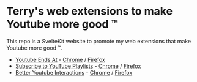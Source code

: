 # Terry's web extensions to make Youtube more good ™

This repo is a SvelteKit website to promote my web extensions that make Youtube more good ™.

- [Youtube Ends At](https://github.com/terrygonguet/youtube-ends-at) - [Chrome](https://chrome.google.com/webstore/detail/youtube-ends-at/oahgfgokmkpgkbfnedkbbmnogjmfpljd?hl=en&authuser=0) / [Firefox](https://addons.mozilla.org/en-US/firefox/addon/youtube-ends-at/)
- [Subscribe to YouTube Playlists](https://github.com/terrygonguet/sub-to-yt-playlist) - [Chrome](https://chrome.google.com/webstore/detail/iiidhbnhammhbfmaigembfdlmaeabgfl?authuser=0&hl=en) / [Firefox](https://addons.mozilla.org/en-US/firefox/addon/youtube-sub2playlist/)
- [Better Youtube Interactions](https://github.com/terrygonguet/better-youtube-interactions) - [Chrome](https://chrome.google.com/webstore/detail/aefhjhjbffbfiafaadbclhmkakihlmdd?authuser=0&hl=en) / [Firefox](https://addons.mozilla.org/en-US/firefox/addon/better-youtube-interactions/)
